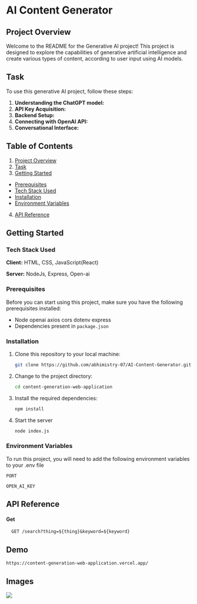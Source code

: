 # AI Content Generator

## Project Overview

Welcome to the README for the Generative AI project! This project is designed to explore the capabilities of generative artificial intelligence and create various types of content, according to user input using AI models.

## Task

To use this generative AI project, follow these steps:

1. **Understanding the ChatGPT model:**
2. **API Key Acquisition:**
3. **Backend Setup:**
4. **Connecting with OpenAI API:**
5. **Conversational Interface:**

## Table of Contents

1. [Project Overview](#project-overview)
2. [Task](#task)
3. [Getting Started](#getting-started)

- [Prerequisites](#prerequisites)
- [Tech Stack Used](#tech-stack-used)
- [Installation](#installation)
- [Environment Variables](#environment-variables)

4. [API Reference](#api-reference)

## Getting Started

### Tech Stack Used

**Client:** HTML, CSS, JavaScript(React)

**Server:** NodeJs, Express, Open-ai

### Prerequisites

Before you can start using this project, make sure you have the following prerequisites installed:

- Node openai axios cors dotenv express
- Dependencies present in `package.json`

### Installation

1. Clone this repository to your local machine:

   ```bash
   git clone https://github.com/abhimistry-07/AI-Content-Generator.git
   ```

2. Change to the project directory:

   ```bash
   cd content-generation-web-application
   ```

3. Install the required dependencies:

   ```bash
   npm install
   ```

4. Start the server

   ```bash
   node index.js
   ```

### Environment Variables

To run this project, you will need to add the following environment variables to your .env file

`PORT`

`OPEN_AI_KEY`

## API Reference

#### Get

```http
  GET /search?thing=${thing}&keyword=${keyword}
```

## Demo

```
https://content-generation-web-application.vercel.app/
```

## Images

<image src="/Image1.jpg" />
